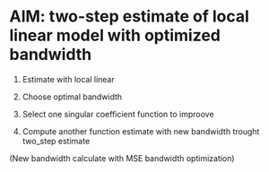 # AIM: two-step estimate of local linear model with optimized bandwidth

1) Estimate with local linear

2) Choose optimal bandwidth

3) Select one singular coefficient function to improove

4) Compute another function estimate with new bandwidth trought two_step estimate

(New bandwidth calculate with MSE bandwidth optimization)
